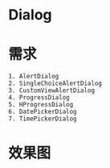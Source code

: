 # Dialog

# 需求
    1. AlertDialog
    2. SingleChoiceAlertDialog
    3. CustomViewAlertDialog
    4. ProgressDialog
    5. HProgressDialog
    6. DatePickerDialog
    7. TimePickerDialog
    
# 效果图